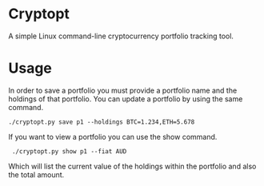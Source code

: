 # Cryptopt
A simple Linux command-line cryptocurrency portfolio tracking tool.
# Usage
In order to save a portfolio you must provide a portfolio name and the holdings of that portfolio. You can update a portfolio by using the same command.





```
./cryptopt.py save p1 --holdings BTC=1.234,ETH=5.678
```


If you want to view a portfolio you can use the show command.

```
 ./cryptopt.py show p1 --fiat AUD
 ```
 Which will list the current value of the holdings within the portfolio and also the total amount.
